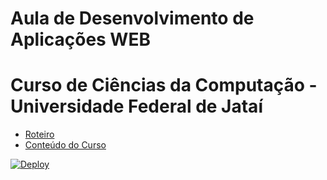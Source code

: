 # Aula de Desenvolvimento de Aplicações WEB 
# Curso de Ciências da Computação - Universidade Federal de Jataí

- [Roteiro](https://github.com/marcoswagner-commits/gestao_obras_aula_daw/tree/documentos/README.md)
- [Conteúdo do Curso](https://github.com/marcoswagner-commits/gestao_obras_aula_daw/tree/documentos/Conteúdo_Aula_DSW_Módulo_I.pdf)

[![Deploy](https://www.herokucdn.com/deploy/button.svg)](https://heroku.com/deploy)

